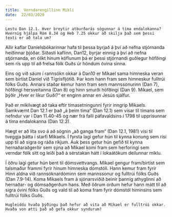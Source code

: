 ```yaml
---
title:  Verndarengillinn Mikli
date:  22/03/2020
---
```


`Lestu Dan 12.1. Hver breytir atburðarás sögunnar á tíma endalokanna? Hvernig hjálpa Róm 8.34 og Heb 7.25 okkur að skilja það sem þessi texti er að tala um?`

Allir kaflar Daníelsbókarinnar hafa til þessa byrjað á því að nefna stjórnanda heiðinnar þjóðar. Síðasti kaflinn, Dan12, byrjar einnig á því að nefna stjórnanda, en ólíkt hinum köflunum þá er þessi stjórnandi guðlegur höfðingi sem rís upp til að frelsa fólk Guðs úr höndum óvina sinna.

Eins og við sáum í rannsókn okkar á Dan10 er Míkael sama himneska veran sem birtist Daníel við Tígrisfljótið. Þar kom hann fram sem himneskur fulltrúi fólks Guðs. Annars staðar kemur hann fram sem mannssonurinn (Dan 7), höfðingi hersveitanna (Dan 8) og hinn smurði höfðingi (Dan 9). Míkael, sem þýðir „Hver er líkur Guði?“ er enginn annar en Jesús sjálfur.

Það er mikilvægt að taka eftir tímasetningunni fyrir inngrip Míkaels. Samkvæmt Dan 12.1 er það „á þeim tíma“ (Dan 12.1) sem vísar til tímans sem nefndur var í Dan 11.40-45 og nær frá falli páfavaldsins í 1798 til upprisunnar á tíma endalokanna (Dan 12.2).

Hægt er að líta svo á að sögnin „að ganga fram“ (Dan 12.1, 1981) vísi til tveggja þátta í starfi Míkaels. Í fyrsta lagi gefur hún til kynna konung sem rísi upp til að sigra og ráða ríkjum. Auk þess getur hún gefið til kynna hernaðaraðgerðir sem sýna að Míkael komi fram sem herforingi sem verndar fólk sitt og leiði það á sérstakan hátt í lokaátökum deilunnar miklu.

Í öðru lagi getur hún bent til dómsvettvangs. Míkael gengur fram/birtist sem talsmaður frammi fyrir hinum himneska dómstóli. Hann kemur fram fyrir Hinn aldna við rannsóknardóminn sem mannssonur og fulltrúi fólks Guðs (Dan 7.9-14). Koma Míkaels fram á sjónarsviðið beinir þannig athyglinni að hernaðar- og dómsaðgerðum hans. Með öðrum orðum hefur hann mátt til að sigra óvini fólks Guðs og vald til að koma fram fyrir dómstól himinsins sem fulltrúi fólks Guðs.

`Hugleiddu hvaða þýðingu það hefur að vita að Míkael er fulltrúi okkar. Hvaða von ætti það að gefa okkur syndurum?`